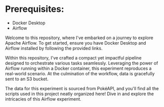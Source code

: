 # Prerequisites:
- Docker Desktop
- Airflow

Welcome to this repository, where I've embarked on a journey to explore Apache Airflow. To get started, ensure you have Docker Desktop and Airflow installed by following the provided links.

Within this repository, I've crafted a compact yet impactful pipeline designed to orchestrate various tasks seamlessly. Leveraging the power of Airflow running within a Docker container, this experiment reproduces a real-world scenario. At the culmination of the workflow, data is gracefully sent to an S3 bucket.

The data for this experiment is sourced from PokéAPI, and you'll find all the scripts used in this project neatly organized here! Dive in and explore the intricacies of this Airflow experiment.
